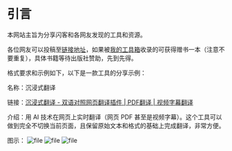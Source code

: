 # 引言

本网站主旨为分享闪客和各网友发现的工具和资源。

各位网友可以投稿至[链接地址](https://t.zsxq.com/1954H1kA6)，如果被[我的工具箱](https://t.zsxq.com/19nRdGfdH)收录的可获得赠书一本（注意不要重复），具体书籍等待出版社赞助，先到先得。

格式要求和示例如下，以下是一款工具的分享示例：

名称：沉浸式翻译

链接：[沉浸式翻译 - 双语对照网页翻译插件 | PDF翻译 | 视频字幕翻译](https://immersivetranslate.com/)

介绍：用 AI 技术在网页上实时翻译（网页 PDF 甚至是视频字幕）。这个工具可以做到完全不切换当前页面，且保留原始文本和格式的基础上完成翻译，非常方便。

图示：
![file](/images/FhRI5vSA1sjaJDLZfJ61i2c-p3KJ.webp)
![file](/images/Fvnt5FGaDJop22-UWrQy3KJpEGR9.webp)
![file](/images/FuikeTTfH-Fv5Dl0Rkf-9UYGZwp7.webp)